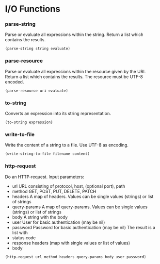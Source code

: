 # I/O Functions

### parse-string
Parse or evaluate all expressions within the string. Return a list which contains the results.
```
(parse-string string evaluate)
```

### parse-resource
Parse or evaluate all expressions within the resource given by the URI. Return a list which contains the results.
The resource must be UTF-8 encoded. 
```
(parse-resource uri evaluate)
```

### to-string
Converts an expression into its string representation.
```
(to-string expression)
```

### write-to-file
Write the content of a string to a file. Use UTF-8 as encoding.
```
(write-string-to-file filename content)
```

### http-request
Do an HTTP-request. Input parameters:
* url URL consisting of protocol, host, (optional port), path
* method GET, POST, PUT, DELETE, PATCH
* headers A map of headers. Values can be single values (strings) or list of strings
* query-params A map of query-params. Values can be single values (strings) or list of strings
* body A string with the body
* user User for basic authentication (may be nil)
* password Password for basic authentication (may be nil)
The result is a list with
* status code
* response headers (map with single values or list of values)
* body
```
(http-request url method headers query-params body user password)
```
